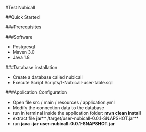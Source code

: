 #Test Nubicall

##Quick Started

###Prerequisites

###Software

- Postgresql
- Maven 3.0
- Java 1.8

###Database installation

- Create a database called nubicall
- Execute Script Scripts/1-Nubicall-user-table.sql

###Application Configuration

- Open file src / main / resources / application.yml
- Modify the connection data to the database
- run in terminal inside the application folder: **mvn clean install**
- extract file jar** /target/user-nubicall-0.0.1-SNAPSHOT.jar**
- run **java -jar user-nubicall-0.0.1-SNAPSHOT.jar**
